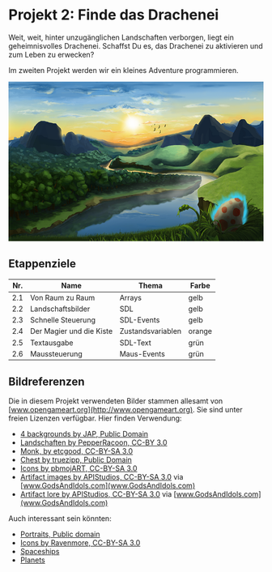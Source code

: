 
# Projekt 2: Finde das Drachenei

Weit, weit, hinter unzugänglichen Landschaften verborgen, liegt ein geheimnisvolles Drachenei. Schaffst Du es, das Drachenei zu aktivieren und zum Leben zu erwecken?

Im zweiten Projekt werden wir ein kleines Adventure programmieren.

![Das Drachenei](bilder/drachenei_aktiv.png)

## Etappenziele

| Nr. | Name           | Thema  | Farbe |
|-----|----------------|--------|-------|
| 2.1 | Von Raum zu Raum | Arrays | gelb |
| 2.2 | Landschaftsbilder | SDL   | gelb |
| 2.3 | Schnelle Steuerung | SDL-Events | gelb |
| 2.4 | Der Magier und die Kiste | Zustandsvariablen | orange |
| 2.5 | Textausgabe | SDL-Text | grün |
| 2.6 | Maussteuerung | Maus-Events | grün | 


## Bildreferenzen

Die in diesem Projekt verwendeten Bilder stammen allesamt von [www.opengameart.org](http://www.opengameart.org). Sie sind unter freien Lizenzen verfügbar. Hier finden Verwendung:

* [4 backgrounds by JAP, Public Domain](https://opengameart.org/content/oil-painting-landscapes)
* [Landschaften by PepperRacoon, CC-BY 3.0](https://opengameart.org/content/landscape)
* [Monk, by etcgood, CC-BY-SA 3.0](https://opengameart.org/content/qx-2d-game-art-character-design-waist-up-monk)
* [Chest by truezipp, Public Domain](https://opengameart.org/content/chest)
* [Icons by pbmojART, CC-BY-SA 3.0](https://opengameart.org/content/fantasy-rpg-icons)
* [Artifact images by APIStudios, CC-BY-SA 3.0](https://opengameart.org/content/gods-and-idols-artifact-images) via [www.GodsAndIdols.com](www.GodsAndIdols.com)
* [Artifact lore by APIStudios, CC-BY-SA 3.0](https://opengameart.org/content/gods-and-idols-artifact-lore) via [www.GodsAndIdols.com](www.GodsAndIdols.com)

Auch interessant sein könnten:

* [Portraits, Public domain](https://opengameart.org/content/public-domain-portraits)
* [Icons by Ravenmore, CC-BY-SA 3.0](https://opengameart.org/content/fantasy-icon-pack-by-ravenmore-20)
* [Spaceships](https://opengameart.org/content/space-ship-construction-kit)
* [Planets](https://opengameart.org/content/20-planet-sprites)
